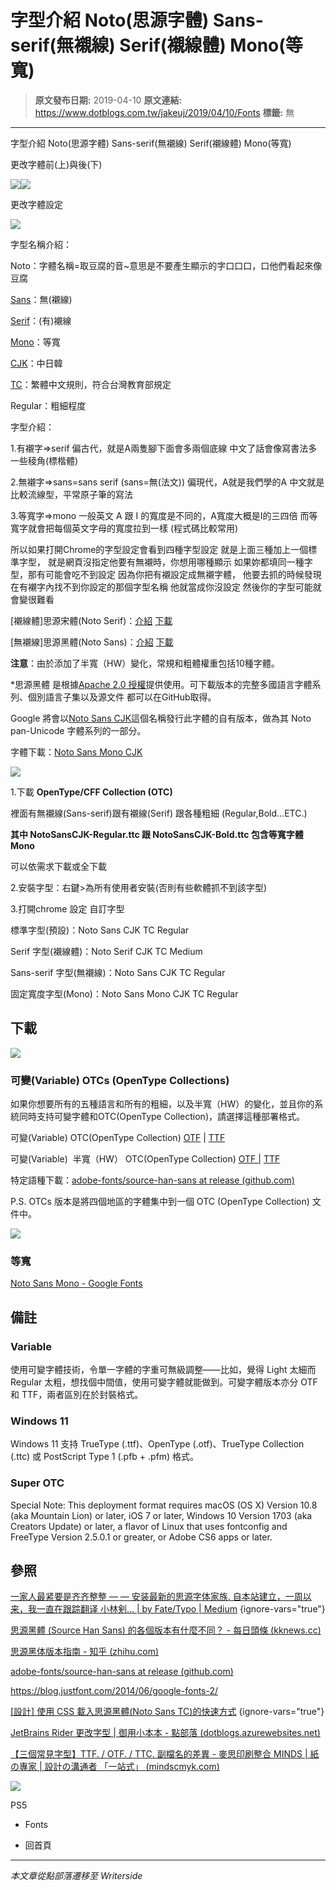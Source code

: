 # 字型介紹 Noto(思源字體) Sans-serif(無襯線) Serif(襯線體) Mono(等寬)

> **原文發布日期:** 2019-04-10
> **原文連結:** https://www.dotblogs.com.tw/jakeuj/2019/04/10/Fonts
> **標籤:** 無

---

字型介紹 Noto(思源字體) Sans-serif(無襯線) Serif(襯線體) Mono(等寬)

更改字體前(上)與後(下)

![](https://dotblogsfile.blob.core.windows.net/user/jakeuj/d6daed05-a9aa-4e86-8541-6c9b5e9769ed/1554868191_97293.jpg)![](https://dotblogsfile.blob.core.windows.net/user/jakeuj/d6daed05-a9aa-4e86-8541-6c9b5e9769ed/1560605834_08732.PNG)

更改字體設定

![](https://dotblogsfile.blob.core.windows.net/user/jakeuj/d6daed05-a9aa-4e86-8541-6c9b5e9769ed/1560605518_13754.PNG)

字型名稱介紹：

Noto：字體名稱=取豆腐的音~意思是不要產生顯示的字口口口，口他們看起來像豆腐

[Sans](https://fonts.google.com/noto/specimen/Noto+Sans+TC)：無(襯線)

[Serif](https://fonts.google.com/noto/specimen/Noto+Serif+TC)：(有)襯線

[Mono](https://fonts.google.com/noto/specimen/Noto+Sans+Mono?noto.query=mono)：等寬

[CJK](https://github.com/adobe-fonts/source-han-sans/raw/release/Variable/OTC/SourceHanSans-VF.otf.ttc)：中日韓

[TC](https://github.com/adobe-fonts/source-han-sans/releases/download/2.004R/SourceHanSansTC.zip)：繁體中文規則，符合台灣教育部規定

Regular：粗細程度

字型介紹：

1.有襯字=>serif
偏古代，就是A兩隻腳下面會多兩個底線
中文了話會像寫書法多一些稜角(標楷體)

2.無襯字=>sans=sans serif (sans=無(法文))
偏現代，A就是我們學的A
中文就是比較流線型，平常原子筆的寫法

3.等寬字=>mono
一般英文 A 跟 I 的寬度是不同的，A寬度大概是I的三四倍
而等寬字就會把每個英文字母的寬度拉到一樣
(程式碼比較常用)

所以如果打開Chrome的字型設定會看到四種字型設定
就是上面三種加上一個標準字型，
就是網頁沒指定他要有無襯時，你想用哪種顯示
如果妳都填同一種字型，那有可能會吃不到設定
因為你把有襯設定成無襯字體，
他要去抓的時候發現
在有襯字內找不到你設定的那個字型名稱
他就當成你沒設定
然後你的字型可能就會變很難看

[襯線體]思源宋體(Noto Serif)：[介紹](https://source.typekit.com/source-han-serif/tw/#get-the-fonts) [下載](https://github.com/adobe-fonts/source-han-serif/tree/release/#otcs)

[無襯線]思源黑體(Noto Sans)：[介紹](https://blog.typekit.com/alternate/source-han-sans-cht/) [下載](https://github.com/adobe-fonts/source-han-sans/tree/release#otcs)

**注意**：由於添加了半寬（HW）變化，常規和粗體權重包括10種字體。

\*思源黑體 是根據[Apache 2.0 授權](http://www.apache.org/licenses/LICENSE-2.0)提供使用。可下載版本的完整多國語言字體系列、個別語言子集以及源文件 都可以在GitHub取得。

Google 將會以[Noto Sans CJK](http://google.com/get/noto)這個名稱發行此字體的自有版本，做為其 Noto pan-Unicode 字體系列的一部分。

字體下載：[Noto Sans Mono CJK](https://www.google.com/get/noto/help/cjk/)

![](https://dotblogsfile.blob.core.windows.net/user/小小朱/d6daed05-a9aa-4e86-8541-6c9b5e9769ed/1712111802.png.png)

1.下載 **OpenType/CFF Collection (OTC)**

裡面有無襯線(Sans-serif)跟有襯線(Serif) 跟各種粗細 (Regular,Bold...ETC.)

**其中 NotoSansCJK-Regular.ttc 跟 NotoSansCJK-Bold.ttc 包含等寬字體Mono**

可以依需求下載或全下載

2.安裝字型：右鍵>為所有使用者安裝(否則有些軟體抓不到該字型)

3.打開chrome 設定 自訂字型

標準字型(預設)：Noto Sans CJK TC Regular

Serif 字型(襯線體)：Noto Serif CJK TC Medium

Sans-serif 字型(無襯線)：Noto Sans CJK TC Regular

固定寬度字型(Mono)：Noto Sans Mono CJK TC Regular

## 下載

![](https://dotblogsfile.blob.core.windows.net/user/小小朱/d6daed05-a9aa-4e86-8541-6c9b5e9769ed/1685082026.png.png)

### 可變(Variable) OTCs (OpenType Collections)

如果你想要所有的五種語言和所有的粗細，以及半寬（HW）的變化，並且你的系統同時支持可變字體和OTC(OpenType Collection)，請選擇這種部署格式。

可變(Variable) OTC(OpenType Collection) [OTF](https://github.com/adobe-fonts/source-han-sans/raw/release/Variable/OTC/SourceHanSans-VF.otf.ttc) | [TTF](https://github.com/adobe-fonts/source-han-sans/raw/release/Variable/OTC/SourceHanSans-VF.ttf.ttc)

可變(Variable)  半寬（HW） OTC(OpenType Collection) [OTF |](https://github.com/adobe-fonts/source-han-sans/raw/release/Variable/OTC/SourceHanSansHW-VF.otf.ttc) [TTF](https://github.com/adobe-fonts/source-han-sans/raw/release/Variable/OTC/SourceHanSansHW-VF.ttf.ttc)

特定語種下載：[adobe-fonts/source-han-sans at release (github.com)](https://github.com/adobe-fonts/source-han-sans/tree/release#downloading-source-han-sans)

P.S. OTCs 版本是將四個地區的字體集中到一個 OTC (OpenType Collection) 文件中。

![](https://dotblogsfile.blob.core.windows.net/user/小小朱/d6daed05-a9aa-4e86-8541-6c9b5e9769ed/1685084650.png.png)

### 等寬

[Noto Sans Mono - Google Fonts](https://fonts.google.com/noto/specimen/Noto+Sans+Mono?noto.query=mono)

## 備註

### Variable

使用可變字體技術，令單一字體的字重可無級調整——比如，覺得 Light 太細而 Regular 太粗，想找個中間值，使用可變字體就能做到。可變字體版本亦分 OTF 和 TTF，兩者區別在於封裝格式。

### Windows 11

Windows 11 支持 TrueType (.ttf)、OpenType (.otf)、TrueType Collection (.ttc) 或 PostScript Type 1 (.pfb + .pfm) 格式。

### Super OTC

Special Note: This deployment format requires macOS (OS X) Version 10.8 (aka Mountain Lion) or later, iOS 7 or later, Windows 10 Version 1703 (aka Creators Update) or later, a flavor of Linux that uses fontconfig and FreeType Version 2.5.0.1 or greater, or Adobe CS6 apps or later.

## 參照

[一家人最紧要是齐齐整整 — — 安装最新的思源字体家族. 自本站建立，一周以来，我一直在跟踪翻译 小林剣… | by Fate/Typo | Medium](https://medium.com/@fatetypo/%E4%B8%80%E5%AE%B6%E4%BA%BA%E6%9C%80%E7%B4%A7%E8%A6%81%E6%98%AF%E9%BD%90%E9%BD%90%E6%95%B4%E6%95%B4-%E5%AE%89%E8%A3%85%E6%9C%80%E6%96%B0%E7%9A%84%E6%80%9D%E6%BA%90%E5%AD%97%E4%BD%93%E5%AE%B6%E6%97%8F-982abb4b8daa)
{ignore-vars="true"}

[思源黑體 (Source Han Sans) 的各個版本有什麼不同？ - 每日頭條 (kknews.cc)](https://kknews.cc/zh-tw/news/ya3om6n.html)

[思源黑体版本指南 - 知乎 (zhihu.com)](https://zhuanlan.zhihu.com/p/526734630)

[adobe-fonts/source-han-sans at release (github.com)](https://github.com/adobe-fonts/source-han-sans/tree/release#downloading-source-han-sans)

<https://blog.justfont.com/2014/06/google-fonts-2/>

[[設計] 使用 CSS 載入思源黑體(Noto Sans TC)的快速方式](https://www.tan-studio.net/programskill/divcss/%E8%A8%AD%E8%A8%88-%E4%BD%BF%E7%94%A8-css-%E8%BC%89%E5%85%A5%E6%80%9D%E6%BA%90%E9%BB%91%E9%AB%94noto-sans-tc%E7%9A%84%E5%BF%AB%E9%80%9F%E6%96%B9%E5%BC%8F/)
{ignore-vars="true"}

[JetBrains Rider 更改字型 | 御用小本本 - 點部落 (dotblogs.azurewebsites.net)](https://dotblogs.azurewebsites.net/jakeuj/2019/06/14/riderfont)

[【三個常見字型】TTF. / OTF. / TTC. 副檔名的差異 - 麥思印刷整合 MINDS | 紙の專家 | 設計の溝通者 「一站式」 (mindscmyk.com)](https://www.mindscmyk.com/2021/02/26/project-knowledge-27-ttf-otf-ttc/)

![](https://card.psnprofiles.com/1/jakeuj.png)

PS5

* Fonts

* 回首頁

---

*本文章從點部落遷移至 Writerside*
